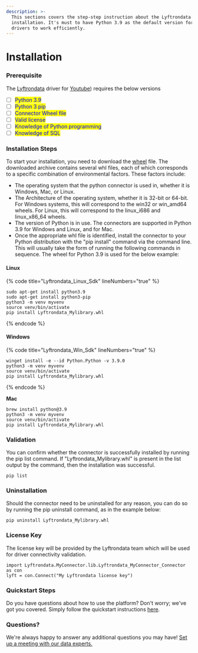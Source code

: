 ```yaml
---
description: >-
  This sections covers the step-step instruction about the Lyftrondata connector
  installation. It's must to have Python 3.9 as the default version for our
  drivers to work efficiently.
---
```


# Installation

### Prerequisite

The [Lyftrondata](https://www.lyftrondata.com) driver for [Youtube](https://www.lyftrondata.com/integration/marketing-analytics/youtube/)) requires the below versions

* [ ] <mark style="color:blue;">Python 3.9</mark>
* [ ] <mark style="color:blue;">Python 3 pip</mark>
* [ ] <mark style="color:blue;">Connector Wheel file</mark>
* [ ] <mark style="color:blue;">Valid license</mark>
* [ ] <mark style="color:blue;">Knowledge of Python programming</mark>
* [ ] <mark style="color:blue;">Knowledge of SQL</mark>

### Installation Steps

&#x20;To start your installation, you need to download the [wheel](https://pypi.org/project/wheel/) file. The downloaded archive contains several whl files, each of which corresponds to a specific combination of environmental factors. These factors include:&#x20;

* The operating system that the python connector is used in, whether it is Windows, Mac, or Linux.
* The Architecture of the operating system, whether it is 32-bit or 64-bit. For Windows systems, this will correspond to the win32 or win\_amd64 wheels. For Linux, this will correspond to the linux\_i686 and linux\_x86\_64 wheels.
* The version of Python is in use. The connectors are supported in Python 3.9 for Windows and Linux, and for Mac.&#x20;
* &#x20;Once the appropriate whl file is identified, install the connector to your Python distribution with the "pip install" command via the command line. This will usually take the form of running the following commands in sequence. The wheel for Python 3.9 is used for the below example:

#### Linux

{% code title="Lyftrondata_Linux_Sdk" lineNumbers="true" %}
```shell
sudo apt-get install python3.9
sudo apt-get install python3-pip
python3 -m venv myvenv
source venv/bin/activate
pip install Lyftrondata_Mylibrary.whl
```
{% endcode %}

#### Windows

{% code title="Lyftrondata_Win_Sdk" lineNumbers="true" %}
```shell
winget install -e --id Python.Python -v 3.9.0
python3 -m venv myvenv
source venv/bin/activate
pip install Lyftrondata_Mylibrary.whl
```
{% endcode %}

**Mac**

```shell
brew install python@3.9
python3 -m venv myvenv
source venv/bin/activate
pip install Lyftrondata_Mylibrary.whl
```

### Validation&#x20;

You can confirm whether the connector is successfully installed by running the pip list command. If "Lyftrondata\_Mylibrary.whl" is present in the list output by the command, then the installation was successful.&#x20;

```shell
pip list 
```

### Uninstallation&#x20;

Should the connector need to be uninstalled for any reason, you can do so by running the pip uninstall command, as in the example below:

```shell
pip uninstall Lyftrondata_Mylibrary.whl
```

### &#x20;License Key

&#x20;The license key will be provided by the Lyftrondata team which will be used for driver connectivity validation.&#x20;

```shell
import Lyftrondata.MyConnector.lib.Lyftrondata_MyConnector_Connector as con
lyft = con.Connect("My Lyftrondata license key")
```

### Quickstart Steps

Do you have questions about how to use the platform? Don't worry; we've got you covered. Simply follow the quickstart instructions [here](../driver-framework/README.md).

### Questions? <a href="#questions" id="questions"></a>

We're always happy to answer any additional questions you may have! [Set up a meeting with our data experts.](https://www.lyftrondata.com/book-a-meeting/)


